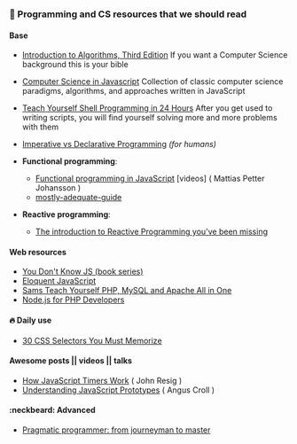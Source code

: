 ### :bookmark: Programming and CS resources that we should read

#### Base
- [Introduction to Algorithms, Third Edition](http://www.google.com/search?q=mit%20introduction%20to%20algorithms%203rd%20edition%20pdf) If you want a Computer Science background this is your bible

- [Computer Science in Javascript](https://github.com/nzakas/computer-science-in-javascript) Collection of classic computer science paradigms, algorithms, and approaches written in JavaScript

- [Teach Yourself Shell Programming in 24 Hours](http://www.google.com/search?q=Teach+Yourself+Shell+Programming+in+24+Hours) After you get used to writing scripts, you will find yourself solving more and more problems with them

- [Imperative vs Declarative Programming](https://medium.freecodecamp.com/imperative-vs-declarative-programming-283e96bf8aea#.gppmlv98s) *(for humans)*
- **Functional programming**:
  - [Functional programming in JavaScript](https://www.youtube.com/playlist?list=PL0zVEGEvSaeEd9hlmCXrk5yUyqUag-n84) \[videos\] ( Mattias Petter Johansson ) 
  - [mostly-adequate-guide](https://www.gitbook.com/book/drboolean/mostly-adequate-guide/details) 
- **Reactive programming**:
  - [The introduction to Reactive Programming you've been missing](https://gist.github.com/staltz/868e7e9bc2a7b8c1f754) 

#### Web resources
- [You Don't Know JS (book series)](https://github.com/getify/You-Dont-Know-JS)
- [Eloquent JavaScript](http://eloquentjavascript.net/)
- [Sams Teach Yourself PHP, MySQL and Apache All in One](http://www.google.com/search?q=sams+php)
- [Node.js for PHP Developers](http://www.google.com/search?q=node%20js%20for%20php%20developers)


#### :fire: Daily use
- [30 CSS Selectors You Must Memorize](http://code.tutsplus.com/tutorials/the-30-css-selectors-you-must-memorize--net-16048)

#### Awesome posts || videos || talks
- [How JavaScript Timers Work](http://ejohn.org/blog/how-javascript-timers-work/) ( John Resig )
- [Understanding JavaScript Prototypes](https://javascriptweblog.wordpress.com/2010/06/07/understanding-javascript-prototypes/) ( Angus Croll )

#### :neckbeard: Advanced
- [Pragmatic programmer: from journeyman to master](http://www.google.com/search?q=pragmatic+programmer)
